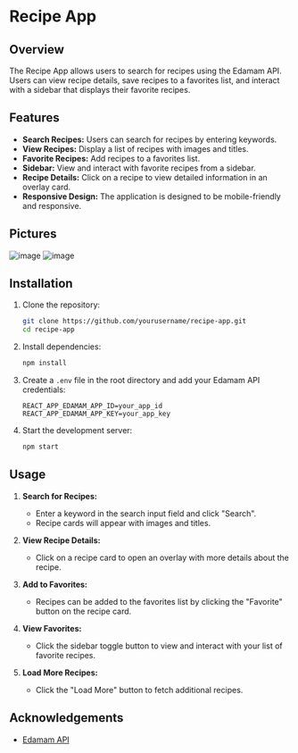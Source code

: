 
# Recipe App

## Overview

The Recipe App allows users to search for recipes using the Edamam API. Users can view recipe details, save recipes to a favorites list, and interact with a sidebar that displays their favorite recipes.

## Features

- **Search Recipes:** Users can search for recipes by entering keywords.
- **View Recipes:** Display a list of recipes with images and titles.
- **Favorite Recipes:** Add recipes to a favorites list.
- **Sidebar:** View and interact with favorite recipes from a sidebar.
- **Recipe Details:** Click on a recipe to view detailed information in an overlay card.
- **Responsive Design:** The application is designed to be mobile-friendly and responsive.

## Pictures
![image](https://github.com/user-attachments/assets/85ce58fa-1445-43c6-aa26-9992b6aa3cb4)
![image](https://github.com/user-attachments/assets/26f2e442-7000-4849-9045-1cdb3c0ba153)

## Installation

1. Clone the repository:

   ```bash
   git clone https://github.com/yourusername/recipe-app.git
   cd recipe-app
   ```

2. Install dependencies:

   ```bash
   npm install
   ```

3. Create a `.env` file in the root directory and add your Edamam API credentials:

   ```plaintext
   REACT_APP_EDAMAM_APP_ID=your_app_id
   REACT_APP_EDAMAM_APP_KEY=your_app_key
   ```

4. Start the development server:

   ```bash
   npm start
   ```

## Usage

1. **Search for Recipes:**
   - Enter a keyword in the search input field and click "Search".
   - Recipe cards will appear with images and titles.

2. **View Recipe Details:**
   - Click on a recipe card to open an overlay with more details about the recipe.

3. **Add to Favorites:**
   - Recipes can be added to the favorites list by clicking the "Favorite" button on the recipe card.

4. **View Favorites:**
   - Click the sidebar toggle button to view and interact with your list of favorite recipes.

5. **Load More Recipes:**
   - Click the "Load More" button to fetch additional recipes.

## Acknowledgements

- [Edamam API](https://developer.edamam.com/)

